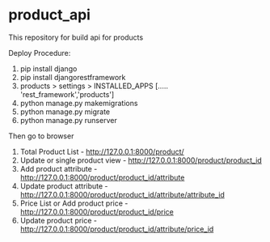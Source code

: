 # product_api
This repository for build api for products

Deploy Procedure:

1. pip install django
2. pip install djangorestframework
3. products > settings > INSTALLED_APPS [.....  'rest_framework','products']
4. python manage.py makemigrations
5. python manage.py migrate
6. python manage.py runserver

Then go to browser

1. Total Product List - http://127.0.0.1:8000/product/
2. Update or single product view - http://127.0.0.1:8000/product/product_id
3. Add product attribute - http://127.0.0.1:8000/product/product_id/attribute
4. Update product attribute - http://127.0.0.1:8000/product/product_id/attribute/attribute_id
5. Price List or Add product price - http://127.0.0.1:8000/product/product_id/price
4. Update product price - http://127.0.0.1:8000/product/product_id/attribute/price_id
